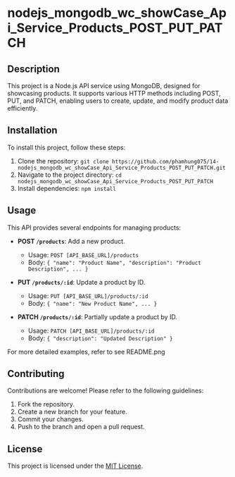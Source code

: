 # nodejs_mongodb_wc_showCase_Api_Service_Products_POST_PUT_PATCH

## Description

This project is a Node.js API service using MongoDB, designed for showcasing products. It supports various HTTP methods including POST, PUT, and PATCH, enabling users to create, update, and modify product data efficiently.

## Installation

To install this project, follow these steps:

1. Clone the repository: `git clone https://github.com/phamhung075/14-nodejs_mongodb_wc_showCase_Api_Service_Products_POST_PUT_PATCH.git`
2. Navigate to the project directory: `cd nodejs_mongodb_wc_showCase_Api_Service_Products_POST_PUT_PATCH`
3. Install dependencies: `npm install`

## Usage

This API provides several endpoints for managing products:

- **POST `/products`**: Add a new product.
    
    - Usage: `POST [API_BASE_URL]/products`
    - Body: `{ "name": "Product Name", "description": "Product Description", ... }`
- **PUT `/products/:id`**: Update a product by ID.
    
    - Usage: `PUT [API_BASE_URL]/products/:id`
    - Body: `{ "name": "New Product Name", ... }`
- **PATCH `/products/:id`**: Partially update a product by ID.
    
    - Usage: `PATCH [API_BASE_URL]/products/:id`
    - Body: `{ "description": "Updated Description" }`

For more detailed examples, refer to see README.png

## Contributing

Contributions are welcome! Please refer to the following guidelines:

1. Fork the repository.
2. Create a new branch for your feature.
3. Commit your changes.
4. Push to the branch and open a pull request.

## License

This project is licensed under the [MIT License](https://chat.openai.com/c/LICENSE.md).
